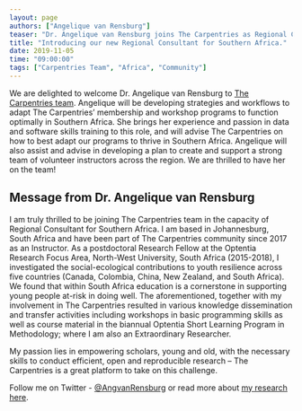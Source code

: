 ```yaml
---
layout: page
authors: ["Angelique van Rensburg"]
teaser: "Dr. Angelique van Rensburg joins The Carpentries as Regional Consultant for Southern Africa."
title: "Introducing our new Regional Consultant for Southern Africa."
date: 2019-11-05
time: "09:00:00"
tags: ["Carpentries Team", "Africa", "Community"]
---
```


We are delighted to welcome Dr. Angelique van Rensburg to [The Carpentries team](https://carpentries.org/team/). Angelique will be developing strategies and workflows to adapt The Carpentries’ membership and workshop programs to function optimally in Southern Africa. She brings her experience and passion in data and software skills training to this role, and will advise The Carpentries on how to best adapt our programs to thrive in Southern Africa. Angelique will also assist and advise in
developing a plan to create and support a strong team of volunteer instructors across the region. We are thrilled to have her on the team!


## Message from Dr. Angelique van Rensburg

I am truly thrilled to be joining The Carpentries team in the capacity of Regional Consultant for Southern Africa. 
I am based in Johannesburg, South Africa and have been part of The Carpentries community since 2017 as an Instructor.
As a postdoctoral Research Fellow at the Optentia Research Focus Area, North-West University, South Africa (2015-2018), 
I investigated the social-ecological contributions to youth resilience across five countries 
(Canada, Colombia, China, New Zealand, and South Africa). We found that within South Africa education 
is a cornerstone in supporting young people at-risk in doing well. 
The aforementioned, together with my involvement in The Carpentries resulted in various knowledge dissemination 
and transfer activities including workshops in basic programming skills as well as course material in the biannual 
Optentia Short Learning Program in Methodology; where I am also an Extraordinary Researcher.  

My passion lies in empowering scholars, young and old, with the necessary skills to conduct efficient, 
open and reproducible research – The Carpentries is a great platform to take on this challenge.

Follow me on Twitter - [@AngvanRensburg](https://twitter.com/AngvanRensburg) or read more about [my research here](www.angeliquevanrensburg.com).
